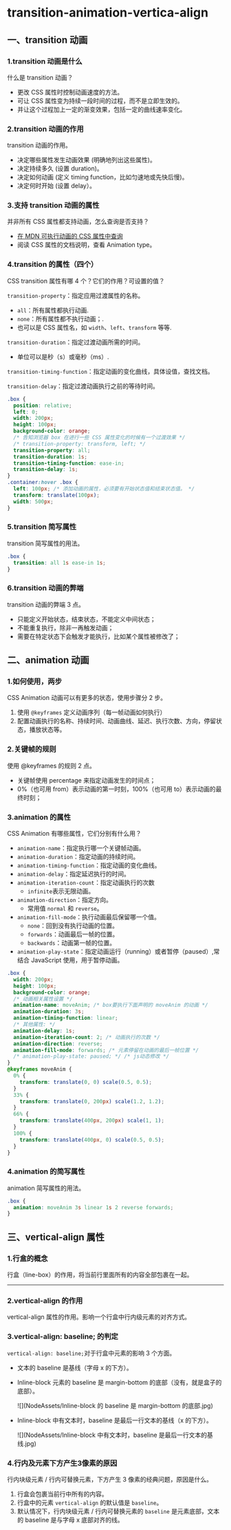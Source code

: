# transition-animation-vertica-align

## 一、transition  动画

### 1.transition 动画是什么

什么是 transition 动画？

- 更改 CSS 属性时控制动画速度的方法。
- 可让 CSS 属性变为持续一段时间的过程，而不是立即生效的。
- 并让这个过程加上一定的渐变效果，包括一定的曲线速率变化。

### 2.transition 动画的作用

transition 动画的作用。

- 决定哪些属性发生动画效果 (明确地列出这些属性)。
- 决定持续多久 (设置 duration)。
- 决定如何动画 (定义 timing function，比如匀速地或先快后慢)。
- 决定何时开始 (设置 delay）。

### 3.支持 transition 动画的属性

并非所有 CSS 属性都支持动画，怎么查询是否支持？

- [在 MDN 可执行动画的 CSS 属性中查询](https://developer.mozilla.org/zh-CN/docs/Web/CSS/CSS_animated_properties)
- 阅读 CSS 属性的文档说明，查看 Animation type。

### 4.transition 的属性（四个）

CSS transition 属性有哪 4 个？它们的作用？可设置的值？

`transition-property`：指定应用过渡属性的名称。

- `all`：所有属性都执行动画.
- `none`：所有属性都不执行动画；.
- 也可以是 CSS 属性名，如 `width`、`left`、`transform` 等等.

`transition-duration`：指定过渡动画所需的时间。

- 单位可以是秒（s）或毫秒（ms）.

`transition-timing-function`：指定动画的变化曲线，具体设值，查找文档。

`transition-delay`：指定过渡动画执行之前的等待时间。

```css
.box {
  position: relative;
  left: 0;
  width: 200px;
  height: 100px;
  background-color: orange;
  /* 告知浏览器 box 在进行一些 CSS 属性变化的时候有一个过渡效果 */
  /* transition-property: transform, left; */
  transition-property: all;
  transition-duration: 1s;
  transition-timing-function: ease-in;
  transition-delay: 1s;
}
.container:hover .box {
  left: 100px; /* 添加动画的属性，必须要有开始状态值和结束状态值。 */
  transform: translate(100px);
  width: 500px;
}
```

### 5.transition 简写属性

transition 简写属性的用法。

```css
.box {
  transition: all 1s ease-in 1s;
}
```

### 6.transition 动画的弊端

transition 动画的弊端 3 点。

- 只能定义开始状态，结束状态，不能定义中间状态；
- 不能重复执行，除非一再触发动画；
- 需要在特定状态下会触发才能执行，比如某个属性被修改了；

## 二、animation 动画

### 1.如何使用，两步

CSS Animation 动画可以有更多的状态，使用步骤分 2 步。

1. 使用 `@keyframes` 定义动画序列（每一帧动画如何执行）
2. 配置动画执行的名称、持续时间、动画曲线、延迟、执行次数、方向，停留状态，播放状态等。

### 2.关键帧的规则

使用 @keyframes 的规则 2 点。

- 关键帧使用 percentage 来指定动画发生的时间点；
- 0%（也可用 from）表示动画的第一时刻，100%（也可用 to）表示动画的最终时刻；

### 3.animation 的属性

CSS Animation 有哪些属性，它们分别有什么用？

- `animation-name`：指定执行哪一个关键帧动画。
- `animation-duration`：指定动画的持续时间。
- `animation-timing-function`：指定动画的变化曲线。
- `animation-delay`：指定延迟执行的时间。
- `animation-iteration-count`：指定动画执行的次数
  - `infinite`表示无限动画。
- `animation-direction`：指定方向。
  - 常用值 `normal` 和 `reverse`。
- `animation-fill-mode`：执行动画最后保留哪一个值。
  - `none`：回到没有执行动画的位置。
  - `forwards`：动画最后一帧的位置。
  - `backwards`：动画第一帧的位置。
- `animation-play-state`：指定动画运行（running）或者暂停（paused）,常结合 JavaScript 使用，用于暂停动画。

```css
.box {
  width: 200px;
  height: 100px;
  background-color: orange;
  /* 动画相关属性设置 */
  animation-name: moveAnim; /* box要执行下面声明的 moveAnim 的动画 */
  animation-duration: 3s;
  animation-timing-function: linear;
  /* 其他属性: */
  animation-delay: 1s;
  animation-iteration-count: 2; /* 动画执行的次数 */
  animation-direction: reverse;
  animation-fill-mode: forwards; /* 元素停留在动画的最后一帧位置 */
  /* animation-play-state: paused; */ /* js动态修改 */
}
@keyframes moveAnim {
  0% {
    transform: translate(0, 0) scale(0.5, 0.5);
  }
  33% {
    transform: translate(0, 200px) scale(1.2, 1.2);
  }
  66% {
    transform: translate(400px, 200px) scale(1, 1);
  }
  100% {
    transform: translate(400px, 0) scale(0.5, 0.5);
  }
}
```

### 4.animation 的简写属性

animation 简写属性的用法。

```css
.box {
  animation: moveAnim 3s linear 1s 2 reverse forwards;
}
```

## 三、vertical-align 属性

### 1.行盒的概念

行盒（line-box）的作用，将当前行里面所有的内容全部包裹在一起。

---

### 2.vertical-align 的作用

vertical-align 属性的作用。影响一个行盒中行内级元素的对齐方式。

### 3.vertical-align: baseline; 的判定

`vertical-align: baseline;`对于行盒中元素的影响 3 个方面。

- 文本的 baseline 是基线（字母 x 的下方）。

- Inline-block 元素的 baseline 是 margin-bottom 的底部（没有，就是盒子的底部）。

  ![](NodeAssets/Inline-block 的 baseline 是 margin-bottom 的底部.jpg)

- Inline-block 中有文本时，baseline 是最后一行文本的基线（x 的下方）。

  ![](NodeAssets/Inline-block 中有文本时，baseline 是最后一行文本的基线.jpg)

### 4.行内及元素下方产生3像素的原因

行内块级元素 / 行内可替换元素，下方产生 3 像素的经典问题，原因是什么。

1. 行盒会包裹当前行中所有的内容。
2. 行盒中的元素 `vertical-align` 的默认值是 `baseline`。
3. 默认情况下，行内块级元素 / 行内可替换元素的 `baseline` 是元素底部，文本的 baseline 是与字母 x 底部对齐的线。
